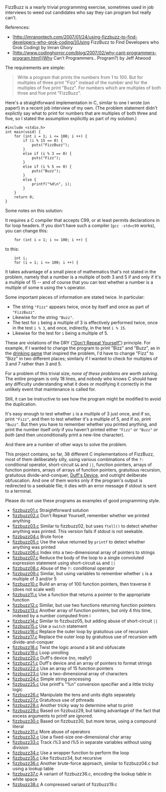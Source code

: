 FizzBuzz is a nearly trivial programming exercise, sometimes used in
job interviews to weed out candidates who say they can program but
really can't.

References:

* [http://imranontech.com/2007/01/24/using-fizzbuzz-to-find-developers-who-grok-coding/](Using FizzBuzz to Find Developers who Grok Coding) by Imran Ghory
* [http://www.codinghorror.com/blog/2007/02/why-cant-programmers-program.html](Why Can't Programmers.. Program?) by Jeff Atwood

The requirements are simple:

> Write a program that prints the numbers from 1 to 100. But for multiples
> of three print "Fizz" instead of the number and for the multiples of
> five print "Buzz". For numbers which are multiples of both three and
> five print "FizzBuzz".

Here's a straightforward implementation in C, similar to one I wrote
(on paper!) in a recent job interview of my own.  (The problem
statement didn't explictly say what to print for numbers that are
multiples of both three and five, so I stated the assumption explicitly
as part of my solution.)

    #include <stdio.h>
    int main(void) {
        for (int i = 1; i <= 100; i ++) {
            if (i % 15 == 0) {
                puts("FizzBuzz");
            }
            else if (i % 3 == 0) {
                puts("Fizz");
            }
            else if (i % 5 == 0) {
                puts("Buzz");
            }
            else {
                printf("%d\n", i);
            }
        }
        return 0;
    }

Some notes on this solution:

It requires a C compiler that accepts C99, or at least permits
declarations in for loop headers.  If you don't have such a compiler
(`gcc -std=c99` works), you can change this:

        for (int i = 1; i <= 100; i ++) {

to this:

        int i;
        for (i = 1; i <= 100; i ++) {

It takes advantage of a small piece of mathematics that's not stated
in the problem, namely that a number is a multiple of both 3 and 5
if and only if it's a multiple of 15 -- and of course that you can
test whether a number is a multiple of some `N` using the `%` operator.

Some important pieces of information are stated twice.  In particular:

* The string `"Fizz"` appears twice, once by itself and once as part of `"FizzBuzz"`.
* Likewise for the string `"Buzz"`.
* The test for `i` being a multiple of 3 is effectively performed
  twice, once in the test `i % 3`, and once, indirectly, in the test
  `i % 15`.
* Likewise for the test for `i` being a multiple of 5.

These are violations of the DRY (["Don't Repeat
Yourself"](http://en.wikipedia.org/wiki/DRY)) principle.  For example,
if I wanted to change the program to print "Bizz" and "Buzz",
as in the [drinking game](http://en.wikipedia.org/wiki/Bizz_Buzz)
that inspired the problem, I'd have to change "Fizz" to "Bizz" in
two different places; similarly if I wanted to check for multiples
of 3 and 7 rather than 3 and 5.

For a problem of this trivial size, *none of these problems are worth
solving*.  The entire program is only 18 lines, and nobody who knows
C should have any difficulty understanding what it does or modifying
it correctly in the unlikely event that maintenance is called for.

Still, it can be instructive to see how the program might be modified
to avoid the duplication.

It's easy enough to test whether `i` is a multiple of 3 just once,
and if so, print `"Fizz"`, and then to test whether it's a multiple
of 5, and if so, print `"Buzz"`.  But then you have to remember
whether you printed anything, and print the number itself *only*
if you haven't printed either `"Fizz"` or `"Buzz"` *or both* (and
then unconditionally print a new-line character).

And there are a number of other ways to solve the problem.

This project contains, so far, 38 different C implementations of
FizzBuzz, most of them deliberately silly, using various combinations
of the `?:` conditional operator, short-circuit `&&` and `||`,
function pointers, arrays of function pointers, arrays of arrays of
function pointers, gratuitous recursion, gratuitous divide-and-conquer,
[Duff's Device](http://en.wikipedia.org/wiki/Duff%27s_device), and
outright deliberate obfuscation.  And one of them works only if the
program's output is redirected to a seekable file; it dies with an
error message if stdout is sent to a terminal.

Please do not use these programs as examples of good programming style.

* [fizzbuzz01.c](https://github.com/Keith-S-Thompson/fizzbuzz-c/blob/master/fizzbuzz01.c)
  Straightforward solution
* [fizzbuzz02.c](https://github.com/Keith-S-Thompson/fizzbuzz-c/blob/master/fizzbuzz02.c)
  Don't Repeat Yourself, remember whether we printed anything
* [fizzbuzz03.c](https://github.com/Keith-S-Thompson/fizzbuzz-c/blob/master/fizzbuzz03.c)
  Similar to fizzbuzz02, but uses `ftell()` to detect whether anything was printed.  This version fails if stdout is not seekable.
* [fizzbuzz04.c](https://github.com/Keith-S-Thompson/fizzbuzz-c/blob/master/fizzbuzz04.c)
  Brute force
* [fizzbuzz05.c](https://github.com/Keith-S-Thompson/fizzbuzz-c/blob/master/fizzbuzz05.c)
  Use the value returned by `printf` to detect whether anything was printed
* [fizzbuzz06.c](https://github.com/Keith-S-Thompson/fizzbuzz-c/blob/master/fizzbuzz06.c)
  Index into a two-dimensional array of pointers to strings
* [fizzbuzz07.c](https://github.com/Keith-S-Thompson/fizzbuzz-c/blob/master/fizzbuzz07.c)
  Reduce the body of the loop to a single convoluted expression statement using short-circuit `&&` and `||`
* [fizzbuzz08.c](https://github.com/Keith-S-Thompson/fizzbuzz-c/blob/master/fizzbuzz08.c)
  Abuse of the `?:` conditional operator
* [fizzbuzz09.c](https://github.com/Keith-S-Thompson/fizzbuzz-c/blob/master/fizzbuzz09.c)
  Similar, but using variables to remember whether `i` is a multiple of 3 and/or 5
* [fizzbuzz10.c](https://github.com/Keith-S-Thompson/fizzbuzz-c/blob/master/fizzbuzz10.c)
  Build an array of 100 function pointers, then traverse it (does not scale well)
* [fizzbuzz11.c](https://github.com/Keith-S-Thompson/fizzbuzz-c/blob/master/fizzbuzz11.c)
  Use a function that returns a pointer to the appropriate function
* [fizzbuzz12.c](https://github.com/Keith-S-Thompson/fizzbuzz-c/blob/master/fizzbuzz12.c)
  Similar, but use two functions returning function pointers
* [fizzbuzz13.c](https://github.com/Keith-S-Thompson/fizzbuzz-c/blob/master/fizzbuzz13.c)
  Another array of function pointers, but only 4 this time, indexed by a number computed from i
* [fizzbuzz14.c](https://github.com/Keith-S-Thompson/fizzbuzz-c/blob/master/fizzbuzz14.c)
  Similar to fizzbuzz05, but adding abuse of short-circuit `||`
* [fizzbuzz15.c](https://github.com/Keith-S-Thompson/fizzbuzz-c/blob/master/fizzbuzz15.c)
  Use a `switch` statement
* [fizzbuzz16.c](https://github.com/Keith-S-Thompson/fizzbuzz-c/blob/master/fizzbuzz16.c)
  Replace the outer loop by gratuitous use of recursion
* [fizzbuzz17.c](https://github.com/Keith-S-Thompson/fizzbuzz-c/blob/master/fizzbuzz17.c)
  Replace the outer loop by gratuitous use of recursion with divide-and-conquer
* [fizzbuzz18.c](https://github.com/Keith-S-Thompson/fizzbuzz-c/blob/master/fizzbuzz18.c)
  Twist the logic around a bit and obfuscate
* [fizzbuzz19.c](https://github.com/Keith-S-Thompson/fizzbuzz-c/blob/master/fizzbuzz19.c)
  Loop unrolling
* [fizzbuzz20.c](https://github.com/Keith-S-Thompson/fizzbuzz-c/blob/master/fizzbuzz20.c)
  Duff's device (no, really!)
* [fizzbuzz21.c](https://github.com/Keith-S-Thompson/fizzbuzz-c/blob/master/fizzbuzz21.c)
  Duff's device and an array of pointers to format strings
* [fizzbuzz22.c](https://github.com/Keith-S-Thompson/fizzbuzz-c/blob/master/fizzbuzz22.c)
  Use an array of 15 function pointers
* [fizzbuzz23.c](https://github.com/Keith-S-Thompson/fizzbuzz-c/blob/master/fizzbuzz23.c)
  Use a two-dimensional array of characters
* [fizzbuzz24.c](https://github.com/Keith-S-Thompson/fizzbuzz-c/blob/master/fizzbuzz24.c)
  Simple string processing
* [fizzbuzz25.c](https://github.com/Keith-S-Thompson/fizzbuzz-c/blob/master/fizzbuzz25.c)
  Use printf's "%n" conversion specifier and a little tricky logic
* [fizzbuzz26.c](https://github.com/Keith-S-Thompson/fizzbuzz-c/blob/master/fizzbuzz26.c)
  Manipulate the tens and units digits separately
* [fizzbuzz27.c](https://github.com/Keith-S-Thompson/fizzbuzz-c/blob/master/fizzbuzz27.c)
  Gratuitous use of pthreads
* [fizzbuzz28.c](https://github.com/Keith-S-Thompson/fizzbuzz-c/blob/master/fizzbuzz28.c)
  Another tricky way to determine what to print
* [fizzbuzz29.c](https://github.com/Keith-S-Thompson/fizzbuzz-c/blob/master/fizzbuzz29.c)
  Based on fizzbuzz29, but taking advantage of the fact that excess arguments to printf are ignored.
* [fizzbuzz30.c](https://github.com/Keith-S-Thompson/fizzbuzz-c/blob/master/fizzbuzz30.c)
  Based on fizzbuzz30, but more terse, using a compound literal
* [fizzbuzz31.c](https://github.com/Keith-S-Thompson/fizzbuzz-c/blob/master/fizzbuzz31.c)
  More abuse of operators
* [fizzbuzz32.c](https://github.com/Keith-S-Thompson/fizzbuzz-c/blob/master/fizzbuzz32.c)
  Use a fixed-size one-dimensional char array
* [fizzbuzz33.c](https://github.com/Keith-S-Thompson/fizzbuzz-c/blob/master/fizzbuzz33.c)
  Track i%3 and i%5 in separate variables without using division
* [fizzbuzz34.c](https://github.com/Keith-S-Thompson/fizzbuzz-c/blob/master/fizzbuzz34.c)
  Use a wrapper function to perform the loop
* [fizzbuzz35.c](https://github.com/Keith-S-Thompson/fizzbuzz-c/blob/master/fizzbuzz35.c)
  Like fizzbuzz34, but recursive
* [fizzbuzz36.c](https://github.com/Keith-S-Thompson/fizzbuzz-c/blob/master/fizzbuzz36.c)
  Another brute-force approach, similar to fizzbuzz04.c but using a lookup table
* [fizzbuzz37.c](https://github.com/Keith-S-Thompson/fizzbuzz-c/blob/master/fizzbuzz37.c)
  A variant of fizzbuzz36.c, encoding the lookup table in white space
* [fizzbuzz38.c](https://github.com/Keith-S-Thompson/fizzbuzz-c/blob/master/fizzbuzz38.c)
  A compressed variant of fizzbuzz19.c
